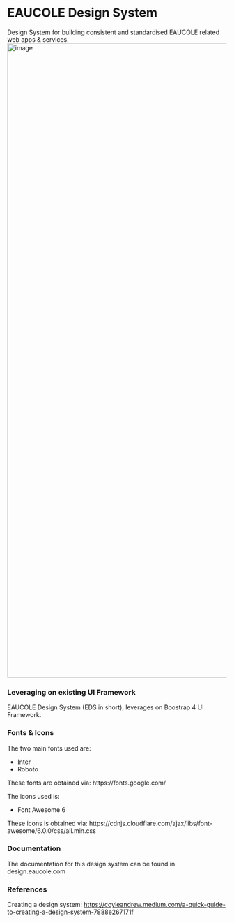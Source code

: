 # EAUCOLE Design System
Design System for building consistent and standardised EAUCOLE related web apps & services. 
<img width="1454" alt="image" src="https://github.com/eaucole/eaucole-design-system/assets/126497052/66096b15-33e6-41b0-ba29-5c5d2d75962f">

### Leveraging on existing UI Framework
EAUCOLE Design System (EDS in short), leverages on Boostrap 4 UI Framework.

### Fonts & Icons
The two main fonts used are: <br/>
<ul>
    <li>Inter</li>
    <li>Roboto</li>
</ul>   
These fonts are obtained via: https://fonts.google.com/<br/>

The icons used is: <br/>
<ul>
    <li>Font Awesome 6</li>
</ul>
These icons is obtained via: https://cdnjs.cloudflare.com/ajax/libs/font-awesome/6.0.0/css/all.min.css

### Documentation
The documentation for this design system can be found in design.eaucole.com

### References
Creating a design system: https://coyleandrew.medium.com/a-quick-guide-to-creating-a-design-system-7888e267171f
